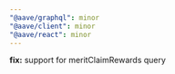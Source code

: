 ```yaml
---
"@aave/graphql": minor
"@aave/client": minor
"@aave/react": minor
---
```


**fix:** support for meritClaimRewards query
